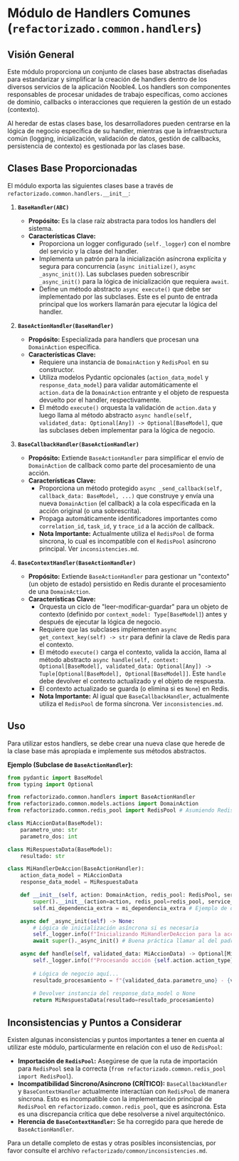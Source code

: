 # Módulo de Handlers Comunes (`refactorizado.common.handlers`)

## Visión General

Este módulo proporciona un conjunto de clases base abstractas diseñadas para estandarizar y simplificar la creación de handlers dentro de los diversos servicios de la aplicación Nooble4. Los handlers son componentes responsables de procesar unidades de trabajo específicas, como acciones de dominio, callbacks o interacciones que requieren la gestión de un estado (contexto).

Al heredar de estas clases base, los desarrolladores pueden centrarse en la lógica de negocio específica de su handler, mientras que la infraestructura común (logging, inicialización, validación de datos, gestión de callbacks, persistencia de contexto) es gestionada por las clases base.

## Clases Base Proporcionadas

El módulo exporta las siguientes clases base a través de `refactorizado.common.handlers.__init__`:

1.  **`BaseHandler(ABC)`**
    *   **Propósito:** Es la clase raíz abstracta para todos los handlers del sistema.
    *   **Características Clave:**
        *   Proporciona un logger configurado (`self._logger`) con el nombre del servicio y la clase del handler.
        *   Implementa un patrón para la inicialización asíncrona explícita y segura para concurrencia (`async initialize()`, `async _async_init()`). Las subclases pueden sobrescribir `_async_init()` para la lógica de inicialización que requiera `await`.
        *   Define un método abstracto `async execute()` que debe ser implementado por las subclases. Este es el punto de entrada principal que los workers llamarán para ejecutar la lógica del handler.

2.  **`BaseActionHandler(BaseHandler)`**
    *   **Propósito:** Especializada para handlers que procesan una `DomainAction` específica.
    *   **Características Clave:**
        *   Requiere una instancia de `DomainAction` y `RedisPool` en su constructor.
        *   Utiliza modelos Pydantic opcionales (`action_data_model` y `response_data_model`) para validar automáticamente el `action.data` de la `DomainAction` entrante y el objeto de respuesta devuelto por el handler, respectivamente.
        *   El método `execute()` orquesta la validación de `action.data` y luego llama al método abstracto `async handle(self, validated_data: Optional[Any]) -> Optional[BaseModel]`, que las subclases deben implementar para la lógica de negocio.

3.  **`BaseCallbackHandler(BaseActionHandler)`**
    *   **Propósito:** Extiende `BaseActionHandler` para simplificar el envío de `DomainAction` de callback como parte del procesamiento de una acción.
    *   **Características Clave:**
        *   Proporciona un método protegido `async _send_callback(self, callback_data: BaseModel, ...)` que construye y envía una nueva `DomainAction` (el callback) a la cola especificada en la acción original (o una sobrescrita).
        *   Propaga automáticamente identificadores importantes como `correlation_id`, `task_id`, y `trace_id` a la acción de callback.
        *   **Nota Importante:** Actualmente utiliza el `RedisPool` de forma síncrona, lo cual es incompatible con el `RedisPool` asíncrono principal. Ver `inconsistencies.md`.

4.  **`BaseContextHandler(BaseActionHandler)`**
    *   **Propósito:** Extiende `BaseActionHandler` para gestionar un "contexto" (un objeto de estado) persistido en Redis durante el procesamiento de una `DomainAction`.
    *   **Características Clave:**
        *   Orquesta un ciclo de "leer-modificar-guardar" para un objeto de contexto (definido por `context_model: Type[BaseModel]`) antes y después de ejecutar la lógica de negocio.
        *   Requiere que las subclases implementen `async get_context_key(self) -> str` para definir la clave de Redis para el contexto.
        *   El método `execute()` carga el contexto, valida la acción, llama al método abstracto `async handle(self, context: Optional[BaseModel], validated_data: Optional[Any]) -> Tuple[Optional[BaseModel], Optional[BaseModel]]`. Este `handle` debe devolver el contexto actualizado y el objeto de respuesta.
        *   El contexto actualizado se guarda (o elimina si es `None`) en Redis.
        *   **Nota Importante:** Al igual que `BaseCallbackHandler`, actualmente utiliza el `RedisPool` de forma síncrona. Ver `inconsistencies.md`.

## Uso

Para utilizar estos handlers, se debe crear una nueva clase que herede de la clase base más apropiada e implemente sus métodos abstractos.

**Ejemplo (Subclase de `BaseActionHandler`):**

```python
from pydantic import BaseModel
from typing import Optional

from refactorizado.common.handlers import BaseActionHandler
from refactorizado.common.models.actions import DomainAction
from refactorizado.common.redis_pool import RedisPool # Asumiendo RedisPool disponible

class MiAccionData(BaseModel):
    parametro_uno: str
    parametro_dos: int

class MiRespuestaData(BaseModel):
    resultado: str

class MiHandlerDeAccion(BaseActionHandler):
    action_data_model = MiAccionData
    response_data_model = MiRespuestaData

    def __init__(self, action: DomainAction, redis_pool: RedisPool, service_name: str, mi_dependencia_extra: Any):
        super().__init__(action=action, redis_pool=redis_pool, service_name=service_name)
        self.mi_dependencia_extra = mi_dependencia_extra # Ejemplo de dependencia adicional

    async def _async_init(self) -> None:
        # Lógica de inicialización asíncrona si es necesaria
        self._logger.info(f"Inicializando MiHandlerDeAccion para la acción {self.action.action_id}")
        await super()._async_init() # Buena práctica llamar al del padre

    async def handle(self, validated_data: MiAccionData) -> Optional[MiRespuestaData]:
        self._logger.info(f"Procesando acción {self.action.action_type} con datos: {validated_data}")
        
        # Lógica de negocio aquí...
        resultado_procesamiento = f"{validated_data.parametro_uno} - {validated_data.parametro_dos * 2}"
        
        # Devolver instancia del response_data_model o None
        return MiRespuestaData(resultado=resultado_procesamiento)

```

## Inconsistencias y Puntos a Considerar

Existen algunas inconsistencias y puntos importantes a tener en cuenta al utilizar este módulo, particularmente en relación con el uso de `RedisPool`:

*   **Importación de `RedisPool`:** Asegúrese de que la ruta de importación para `RedisPool` sea la correcta (`from refactorizado.common.redis_pool import RedisPool`).
*   **Incompatibilidad Síncrono/Asíncrono (CRÍTICO):** `BaseCallbackHandler` y `BaseContextHandler` actualmente interactúan con `RedisPool` de manera síncrona. Esto es incompatible con la implementación principal de `RedisPool` en `refactorizado.common.redis_pool`, que es asíncrona. Esta es una discrepancia crítica que debe resolverse a nivel arquitectónico.
*   **Herencia de `BaseContextHandler`:** Se ha corregido para que herede de `BaseActionHandler`.

Para un detalle completo de estas y otras posibles inconsistencias, por favor consulte el archivo `refactorizado/common/inconsistencies.md`.
